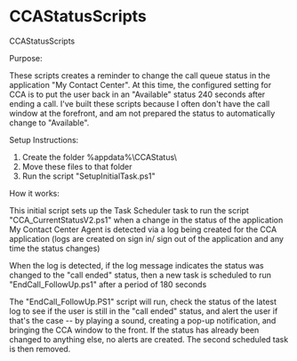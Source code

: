# CCAStatusScripts
CCAStatusScripts

Purpose:

These scripts creates a reminder to change the call queue status in the application "My Contact Center". At this time, the configured setting for CCA is to put the user back in an "Available" status 240 seconds after ending a call. I've built these scripts because I often don't have the call window at the forefront, and am not prepared the status to automatically change to "Available". 

Setup Instructions:

1. Create the folder %appdata%\CCAStatus\
2. Move these files to that folder
3. Run the script "SetupInitialTask.ps1"

How it works:

This initial script sets up the Task Scheduler task to run the script "CCA_CurrentStatusV2.ps1" when a change in the status of the application My Contact Center Agent is detected via a log being created for the CCA application (logs are created on sign in/ sign out of the application and any time the status changes)

When the log is detected, if the log message indicates the status was changed to the "call ended" status, then a new task is scheduled to run "EndCall_FollowUp.ps1" after a period of 180 seconds

The "EndCall_FollowUp.PS1" script will run, check the status of the latest log to see if the user is still in the "call ended" status, and alert the user if that's the case -- by playing a sound, creating a pop-up notification, and bringing the CCA window to the front. If the status has already been changed to       anything else, no alerts are created. The second scheduled task is then removed.
